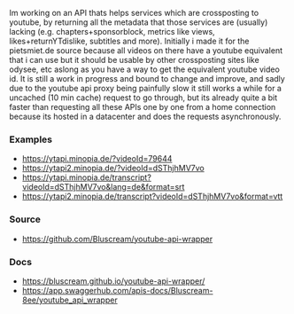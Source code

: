 Im working on an API thats helps services which are crossposting to youtube, by returning all the metadata that those services are (usually) lacking (e.g. chapters+sponsorblock, metrics like views, likes+returnYTdislike, subtitles and more).
Initially i made it for the pietsmiet.de source because all videos on there have a youtube equivalent that i can use but it should be usable by other crossposting sites like odysee, etc aslong as you have a way to get the equivalent youtube video id. It is still a work in progress and bound to change and improve, and sadly due to the youtube api proxy being painfully slow it still works a while for a uncached (10 min cache) request to go through, but its already quite a bit faster than requesting all these APIs one by one from a home connection because its hosted in a datacenter and does the requests asynchronously.

### Examples
- https://ytapi.minopia.de/?videoId=79644
- https://ytapi2.minopia.de/?videoId=dSThjhMV7vo
- https://ytapi.minopia.de/transcript?videoId=dSThjhMV7vo&lang=de&format=srt
- https://ytapi2.minopia.de/transcript?videoId=dSThjhMV7vo&format=vtt

### Source
- https://github.com/Bluscream/youtube-api-wrapper

### Docs
- https://bluscream.github.io/youtube-api-wrapper/
- https://app.swaggerhub.com/apis-docs/Bluscream-8ee/youtube_api_wrapper
